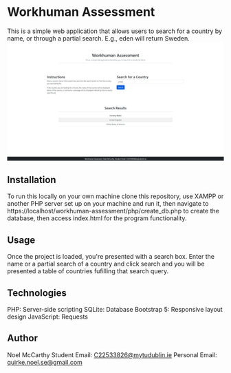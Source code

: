 # Workhuman Assessment
This is a simple web application that allows users to search for a country by name, or through a partial search. E.g., eden will return Sweden. 
![Image of Web Page](images/web-page.png)

## Installation
To run this locally on your own machine clone this repository, use XAMPP or another PHP server set up on your machine and run it, then navigate to https://localhost/workhuman-assessment/php/create_db.php to create the database, then access index.html for the program functionality. 

## Usage
Once the project is loaded, you're presented with a search box. Enter the name or a partial search of a country and click search and you will be presented a table of countries fufilling that search query.

## Technologies
PHP: Server-side scripting
SQLite: Database
Bootstrap 5: Responsive layout design
JavaScript: Requests

## Author
Noel McCarthy
Student Email: C22533826@mytudublin.ie
Personal Email: quirke.noel.se@gmail.com
